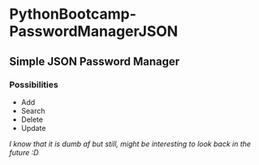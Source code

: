 # PythonBootcamp-PasswordManagerJSON
## Simple JSON Password Manager

### Possibilities
- Add
- Search
- Delete
- Update

*I know that it is dumb af but still, might be interesting to look back in the future :D*
